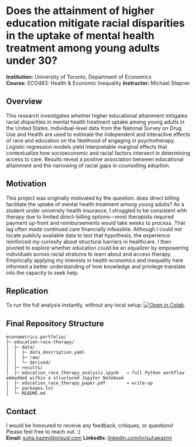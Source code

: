 # Does the attainment of higher education mitigate racial disparities in the uptake of mental health treatment among young adults under 30?

**Institution:** University of Toronto, Department of Economics  
**Course:** ECO483: Health & Economic Inequality
**Instructor:** Michael Stepner

## Overview

This research investigates whether higher educational attainment mitigates racial disparities in mental health treatment uptake among young adults in the United States. Individual-level data from the National Survey on Drug Use and Health are used to estimate the independent and interactive effects of race and education on the likelihood of engaging in psychotherapy. Logistic regression models yield interpretable marginal effects that contextualize how socioeconomic and racial factors intersect in determining access to care. Results reveal a positive association between educational attainment and the narrowing of racial gaps in counselling adoption.

## Motivation

This project was originally motivated by the question: does direct billing facilitate the uptake of mental health treatment among young adults? As a student under university health insurance, I struggled to be consistent with therapy due to limited direct-billing options—most therapists required payment up-front and reimbursements would take weeks to process. That lag often made continued care financially infeasible. Although I could not locate publicly available data to test that hypothesis, the experience reinforced my curiosity about structural barriers in healthcare. I then pivoted to explore whether education could be an equalizer by empowering individuals across racial stratums to learn about and access therapy. Empirically applying my interests in health economics and inequality here informed a better understanding of how knowledge and privilege translate into the capacity to seek help.

## Replication

To run the full analysis instantly, without any local setup: [![Open in Colab](https://colab.research.google.com/assets/colab-badge.svg)](https://colab.research.google.com/github/suha2502/econometrics-portfolio/blob/main/education-race-therapy/education_race_therapy_analysis.ipynb).

## Final Repository Structure

```
econometrics-portfolio/
├─ education-race-therapy/
│  ├─ data/
│  │  ├─ data_description.yaml
│  │  ├─ raw/ 
│  │  └─ derived/ 
│  ├─ results/ 
│  ├─ education_race_therapy_analysis.ipynb   ➔ full Python workflow embedded within a structured Jupyter Notebook
│  ├─ education_race_therapy_paper.pdf        ➔ write-up
│  ├─ packages.txt
│  └─ README.md
```

## Contact
I would be honoured to receive any feedback, critiques, or questions! Please feel free to reach out. :)  
**Email:** [suha.kazmi@icloud.com](mailto:suha.kazmi@icloud.com)
**LinkedIn:** [linkedin.com/in/suhakazmi](https://linkedin.com/in/suhakazmi)

